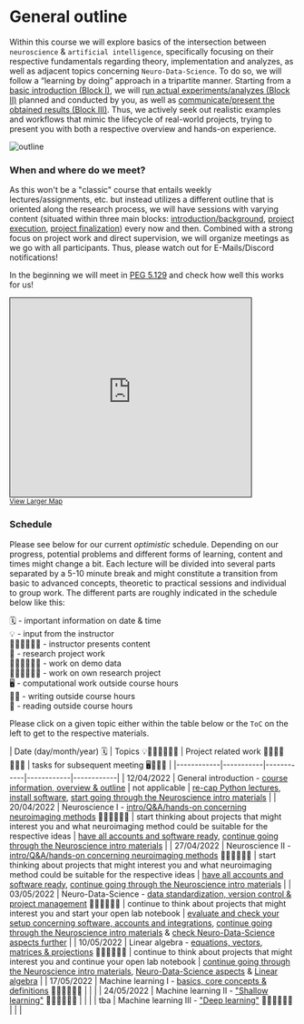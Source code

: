 # General outline

Within this course we will explore basics of the intersection between `neuroscience` & `artificial intelligence`, specifically focusing on their respective fundamentals regarding theory, implementation and analyzes, as well as adjacent topics concerning `Neuro-Data-Science`. To do so, we will follow a “learning by doing” approach in a tripartite manner. Starting from a [basic introduction  (Block I)](https://peerherholz.github.io/Cog_Com_Neuro_ML_DL/introduction/pages/introduction.html), we will [run actual experiments/analyzes (Block II)](https://peerherholz.github.io/Cog_Com_Neuro_ML_DL/experimentation/pages/experimentation.html) planned and conducted by you, as well as [communicate/present the obtained results (Block III)](https://peerherholz.github.io/Cog_Com_Neuro_ML_DL/finalization/pages/finalization.html). Thus, we actively seek out realistic examples and workflows that mimic the lifecycle of real-world projects, trying to present you with both a respective overview and hands-on experience. 

![outline](static/Cog_Com_Neuro_ML_DL_outline.png)
### When and where do we meet?

As this won't be a "classic" course that entails weekly lectures/assignments, etc. but instead utilizes a different outline that is oriented along the research process, we will have sessions with varying content (situated within three main blocks: [introduction/background](https://peerherholz.github.io/Cog_Com_Neuro_ML_DL/introduction/pages/introduction.html), [project execution](https://peerherholz.github.io/Cog_Com_Neuro_ML_DL/introduction/pages/experimentation.html), [project finalization](https://peerherholz.github.io/Cog_Com_Neuro_ML_DL/introduction/pages/finalization.html)) every now and then. Combined with a strong focus on project work and direct supervision, we will organize meetings as we go with all participants. Thus, please watch out for E-Mails/Discord notifications!  

In the beginning we will meet in [PEG 5.129](https://qis.server.uni-frankfurt.de/qisserver/rds?state=wsearchv&search=3&alias_einrichtung.eid=einrichtung.dtxt&alias_k_raumart.raumartid=k_raumart.dtxt&raum.dtxt=5.G+129&P_start=0&P_anzahl=10&_form=display&noDBAction=y&init=y) and check how well this works for us!

<iframe width="425" height="350" frameborder="0" scrolling="no" marginheight="0" marginwidth="0" src="https://www.openstreetmap.org/export/embed.html?bbox=8.661464452743532%2C50.12589530933526%2C8.67423176765442%2C50.130778644149046&amp;layer=mapnik&amp;marker=50.12833703902714%2C8.667848110198975" style="border: 1px solid black"></iframe><br/><small><a href="https://www.openstreetmap.org/?mlat=50.12834&amp;mlon=8.66785#map=17/50.12834/8.66785">View Larger Map</a></small>


### Schedule

Please see below for our current _optimistic_ schedule. Depending on our progress, potential problems and different forms of learning, content and times might change a bit. Each lecture will be divided into several parts separated by a 5-10 minute break and might constitute a transition from basic to advanced concepts, theoretic to practical sessions and individual to group work. The different parts are roughly indicated in the schedule below like this:

🗓 - important information on date & time  
💡 - input from the instructor  
👩🏽‍🏫👨🏻‍🏫 - instructor presents content  
🥼 - research project work  
🧑🏽‍💻🧑🏾‍💻 - work on demo data  
🧑🏿‍🔬👩🏻‍🔬 - work on own research project  
🖥️ - computational work outside course hours  
✍🏽 - writing outside course hours  
📖 - reading outside course hours  

Please click on a given topic either within the table below or the `ToC` on the left to get to the respective materials.

| Date (day/month/year)  🗓   | Topics 💡👩🏽‍🏫👨🏻‍🏫    | Project related work 🥼🧑🏿‍🔬👩🏻‍🔬 | tasks for subsequent meeting 🖥️✍🏽📖 |
|------------|-----------|------------|------------|------------|
| 12/04/2022 | General introduction - [course information, overview & outline](https://peerherholz.github.io/Cog_Com_Neuro_ML_DL/introduction/pages/introduction_1.html) |  not applicable   | [re-cap Python lectures](https://peerherholz.github.io/Python_for_Psychologists_Winter2021/), [install software](https://peerherholz.github.io/Cog_Com_Neuro_ML_DL/setup.html), [start going through the Neuroscience intro materials](https://peerherholz.github.io/Cog_Com_Neuro_ML_DL/introduction/pages/introduction_2.html) |
| 20/04/2022 | Neuroscience I - [intro/Q&A/hands-on concerning neuroimaging methods](https://peerherholz.github.io/Cog_Com_Neuro_ML_DL/introduction/pages/introduction_2.html) 🧑🏽‍💻🧑🏾‍💻 |  start thinking about projects that might interest you and what neuroimaging method could be suitable for the respective ideas | [have all accounts and software ready](https://peerherholz.github.io/Cog_Com_Neuro_ML_DL/setup.html), [continue going through the Neuroscience intro materials](https://peerherholz.github.io/Cog_Com_Neuro_ML_DL/introduction/pages/introduction_2.html) |
| 27/04/2022 | Neuroscience II - [intro/Q&A/hands-on concerning neuroimaging methods](https://peerherholz.github.io/Cog_Com_Neuro_ML_DL/introduction/pages/introduction_2.html) 🧑🏽‍💻🧑🏾‍💻 |  start thinking about projects that might interest you and what neuroimaging method could be suitable for the respective ideas | [have all accounts and software ready](https://peerherholz.github.io/Cog_Com_Neuro_ML_DL/setup.html), [continue going through the Neuroscience intro materials](https://peerherholz.github.io/Cog_Com_Neuro_ML_DL/introduction/pages/introduction_2.html) |
| 03/05/2022 | Neuro-Data-Science - [data standardization, version control & project management](https://peerherholz.github.io/Cog_Com_Neuro_ML_DL/introduction/pages/introduction_3.html) 🧑🏽‍💻🧑🏾‍💻 |  continue to think about projects that might interest you and start your open lab notebook | [evaluate and check your setup concerning software, accounts and integrations](https://peerherholz.github.io/Cog_Com_Neuro_ML_DL/introduction_3.html), [continue going through the Neuroscience intro materials](https://peerherholz.github.io/Cog_Com_Neuro_ML_DL/introduction/pages/introduction_2.html) & [check Neuro-Data-Science aspects further](https://peerherholz.github.io/Cog_Com_Neuro_ML_DL/introduction_3.html) |
| 10/05/2022 | Linear algebra - [equations, vectors, matrices & projections](https://peerherholz.github.io/Cog_Com_Neuro_ML_DL/introduction/pages/introduction_4.html) 🧑🏽‍💻🧑🏾‍💻 |  continue to think about projects that might interest you and continue your open lab notebook | [continue going through the Neuroscience intro materials](https://peerherholz.github.io/Cog_Com_Neuro_ML_DL/introduction/pages/introduction_2.html), [Neuro-Data-Science aspects](https://peerherholz.github.io/Cog_Com_Neuro_ML_DL/introduction_3.html) &  [Linear algebra](https://peerherholz.github.io/Cog_Com_Neuro_ML_DL/introduction_4.html) |
| 17/05/2022 | Machine learning I - [basics, core concepts & definitions](https://peerherholz.github.io/Cog_Com_Neuro_ML_DL/introduction/pages/introduction_5.html) 🧑🏽‍💻🧑🏾‍💻 | | |
| 24/05/2022 | Machine learning II - ["Shallow learning"](https://peerherholz.github.io/Cog_Com_Neuro_ML_DL/introduction/pages/introduction_5.html) 🧑🏽‍💻🧑🏾‍💻 | | |
| tba | Machine learning III - ["Deep learning"](https://peerherholz.github.io/Cog_Com_Neuro_ML_DL/introduction/pages/introduction_5.html) 🧑🏽‍💻🧑🏾‍💻 | | |